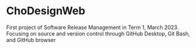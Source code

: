 # ChoDesignWeb
 First project of Software Release Management in Term 1, March 2023. Focusing on source and version control through GitHub Desktop, Git Bash, and GitHub browser
